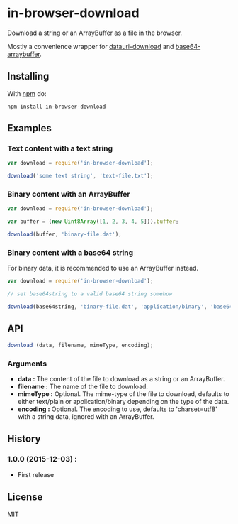 # in-browser-download

Download a string or an ArrayBuffer as a file in the browser.

Mostly a convenience wrapper for [datauri-download](https://www.npmjs.com/package/datauri-download) and [base64-arraybuffer](https://www.npmjs.com/package/base64-arraybuffer).

## Installing

With [npm](http://npmjs.org) do:

```
npm install in-browser-download
```

## Examples

### Text content with a text string

```js
var download = require('in-browser-download');

download('some text string', 'text-file.txt');
```

### Binary content with an ArrayBuffer

```js
var download = require('in-browser-download');

var buffer = (new Uint8Array([1, 2, 3, 4, 5])).buffer;

download(buffer, 'binary-file.dat');
```

### Binary content with a base64 string

For binary data, it is recommended to use an ArrayBuffer instead.

```js
var download = require('in-browser-download');

// set base64string to a valid base64 string somehow

download(base64string, 'binary-file.dat', 'application/binary', 'base64');
```

## API

```js
download (data, filename, mimeType, encoding);
```

### Arguments

 * **data :** The content of the file to download as a string or an ArrayBuffer.
 * **filename :** The name of the file to download.
 * **mimeType :** Optional. The mime-type of the file to download, defaults to either text/plain or application/binary depending on the type of the data.
 * **encoding :** Optional. The encoding to use, defaults to 'charset=utf8' with a string data, ignored with an ArrayBuffer.

## History

### 1.0.0 (2015-12-03) :

- First release

## License

MIT
